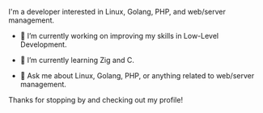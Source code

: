 
I'm a developer interested in Linux, Golang, PHP, and web/server management.

- 🔭 I’m currently working on improving my skills in Low-Level Development.

- 🌱 I’m currently learning Zig and C.

- 💬 Ask me about Linux, Golang, PHP, or anything related to web/server management.


Thanks for stopping by and checking out my profile!








